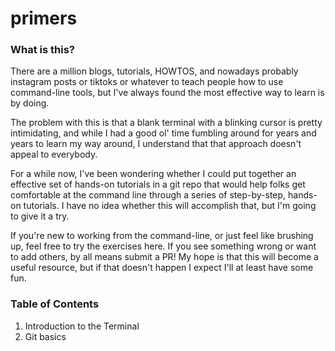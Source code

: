 # primers

### What is this?

There are a million blogs, tutorials, HOWTOS, and nowadays probably instagram posts or tiktoks or whatever to teach people how to use command-line tools, but I've always found the most effective way to learn is by doing.

The problem with this is that a blank terminal with a blinking cursor is pretty intimidating, and while I had a good ol' time fumbling around for years and years to learn my way around, I understand that that approach doesn't appeal to everybody.

For a while now, I've been wondering whether I could put together an effective set of hands-on tutorials in a git repo that would help folks get comfortable at the command line through a series of step-by-step, hands-on tutorials. I have no idea whether this will accomplish that, but I'm going to give it a try.

If you're new to working from the command-line, or just feel like brushing up, feel free to try the exercises here. If you see something wrong or want to add others, by all means submit a PR! My hope is that this will become a useful resource, but if that doesn't happen I expect I'll at least have some fun.

### Table of Contents

1. Introduction to the Terminal
1. Git basics
